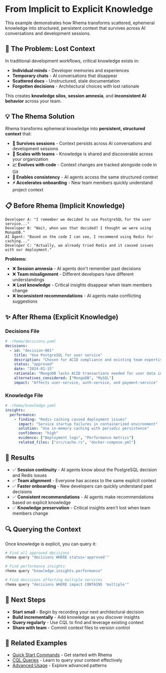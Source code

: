 # From Implicit to Explicit Knowledge

This example demonstrates how Rhema transforms scattered, ephemeral knowledge into structured, persistent context that survives across AI conversations and development sessions.

## 🎯 The Problem: Lost Context

In traditional development workflows, critical knowledge exists in:

- **Individual minds** - Developer memories and experiences
- **Temporary chats** - AI conversations that disappear
- **Scattered docs** - Unstructured, stale documentation
- **Forgotten decisions** - Architectural choices with lost rationale

This creates **knowledge silos**, **session amnesia**, and **inconsistent AI behavior** across your team.

## 💡 The Rhema Solution

Rhema transforms ephemeral knowledge into **persistent, structured context** that:

- **🔄 Survives sessions** - Context persists across AI conversations and development sessions
- **👥 Scales with teams** - Knowledge is shared and discoverable across your organization  
- **📈 Evolves with code** - Context changes are tracked alongside code in Git
- **🎯 Enables consistency** - AI agents access the same structured context
- **⚡ Accelerates onboarding** - New team members quickly understand project context

## 📋 Before Rhema (Implicit Knowledge)

```
Developer A: "I remember we decided to use PostgreSQL for the user service..."
Developer B: "Wait, when was that decided? I thought we were using MongoDB."
AI Agent: "Based on the code I can see, I recommend using Redis for caching..."
Developer C: "Actually, we already tried Redis and it caused issues with our deployment."
```

**Problems:**
- ❌ **Session amnesia** - AI agents don't remember past decisions
- ❌ **Team misalignment** - Different developers have different understandings
- ❌ **Lost knowledge** - Critical insights disappear when team members change
- ❌ **Inconsistent recommendations** - AI agents make conflicting suggestions

## ✨ After Rhema (Explicit Knowledge)

### Decisions File
```yaml
# .rhema/decisions.yaml
decisions:
  - id: "decision-001"
    title: "Use PostgreSQL for user service"
    description: "Chosen for ACID compliance and existing team expertise"
    status: "approved"
    date: "2024-01-15"
    rationale: "MongoDB lacks ACID transactions needed for user data integrity"
    alternatives_considered: ["MongoDB", "MySQL"]
    impact: "Affects user-service, auth-service, and payment-service"
```

### Knowledge File
```yaml
# .rhema/knowledge.yaml
insights:
  performance:
    - finding: "Redis caching caused deployment issues"
      impact: "Service startup failures in containerized environment"
      solution: "Use in-memory caching with periodic persistence"
      confidence: "high"
      evidence: ["Deployment logs", "Performance metrics"]
      related_files: ["src/cache.rs", "docker-compose.yml"]
```

## 🎉 Results

- ✅ **Session continuity** - AI agents know about the PostgreSQL decision and Redis issues
- ✅ **Team alignment** - Everyone has access to the same explicit context
- ✅ **Faster onboarding** - New developers can quickly understand past decisions
- ✅ **Consistent recommendations** - AI agents make recommendations based on explicit knowledge
- ✅ **Knowledge preservation** - Critical insights aren't lost when team members change

## 🔍 Querying the Context

Once knowledge is explicit, you can query it:

```bash
# Find all approved decisions
rhema query "decisions WHERE status='approved'"

# Find performance insights
rhema query "knowledge.insights.performance"

# Find decisions affecting multiple services
rhema query "decisions WHERE impact CONTAINS 'multiple'"
```

## 🚀 Next Steps

- **Start small** - Begin by recording your next architectural decision
- **Build incrementally** - Add knowledge as you discover insights
- **Query regularly** - Use CQL to find and leverage existing context
- **Share with team** - Commit context files to version control

## 🔗 Related Examples

- [Quick Start Commands](quick-start-commands.md) - Get started with Rhema
- [CQL Queries](cql-queries.md) - Learn to query your context effectively
- [Advanced Usage](advanced-usage.md) - Explore advanced patterns 